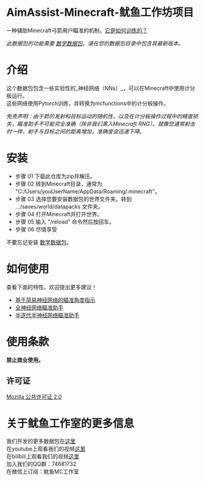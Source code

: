 # AimAssist-Minecraft-鱿鱼工作坊项目

一种辅助Minecraft弓箭用户瞄准的机制。[它是如何训练的？](https://github.com/MingshiYangUIUC/Minecraft-MLP-Trainer)

*此数据包的功能需要 [数学数据包](https://github.com/MingshiYangUIUC/Math-Minecraft-Squid-Workshop-Project)。请在您的数据包目录中包含其最新版本。*

# 介绍
这个数据包包含一些实验性的_神经网络（NNs）_，可以在Minecraft中使用计分板运行。\
这些网络使用Pytorch训练，并转换为mcfunctions中的计分板操作。

*免责声明：由于箭的发射和目标运动的随机性，以及在计分板操作过程中的精度损失，瞄准助手不可能完全准确（除非我们黑入Minecraft RNG）。就像您通常射击时一样，射手与目标之间的距离增加，准确度会迅速下降。*

# 安装
- 步骤 01 下载此仓库为zip并解压。
- 步骤 02 转到Minecraft目录，通常为 "C:/Users/youUserName/AppData/Roaming/.minecraft"。
- 步骤 03 选择您要安装数据包的世界文件夹。转到 .../saves/world/datapacks 文件夹。
- 步骤 04 打开Minecraft并打开世界。
- 步骤 05 输入 "/reload" 命令然后按回车。
- 步骤 06 尽情享受

不要忘记安装 [数学数据包](https://github.com/MingshiYangUIUC/Math-Minecraft-Squid-Workshop-Project)。

# 如何使用

查看下面的特性。欢迎提出更多建议！
- [基于简易神经网络的瞄准角度指示](https://github.com/MingshiYangUIUC/MLP-Minecraft-Squid-Workshop-Project/blob/main/Documentation/NN-Aim-Guide.md)
- [全神经网络瞄准助手](https://github.com/MingshiYangUIUC/MLP-Minecraft-Squid-Workshop-Project/blob/main/Documentation/Full-NN-Aim-Bot.md)
- [半迭代半神经网络瞄准助手](https://github.com/MingshiYangUIUC/MLP-Minecraft-Squid-Workshop-Project/blob/main/Documentation/Half-NN-Aim-Bot.md)

# 使用条款

**禁止商业使用。**

## 许可证
[Mozilla 公共许可证 2.0](https://github.com/MingshiYangUIUC/AimAssist-Minecraft-Squid-Workshop-Project/blob/main/LICENSE)

# 关于鱿鱼工作室的更多信息
我们开发的更多数据包在[这里](https://github.com/Squid-Workshop/MinecraftDatapacksProject) \
在youtube上观看我们的视频[这里](https://www.youtube.com/channel/UCwPMgfjjh2d7fFqQ1PXHP7w) \
在bilibili上观看我们的视频[这里](https://space.bilibili.com/649645265?from=search&seid=778816111336987286) \
加入我们的QQ群：74681732 \
在微信上订阅：鱿鱼MC工作室